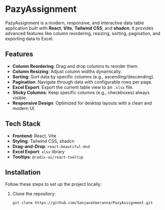 # PazyAssignment

PazyAssignment is a modern, responsive, and interactive data table application built with **React**, **Vite**, **Tailwind CSS**, and **shadcn**. It provides advanced features like column reordering, resizing, sorting, pagination, and exporting data to Excel.

## Features

- **Column Reordering**: Drag and drop columns to reorder them.
- **Column Resizing**: Adjust column widths dynamically.
- **Sorting**: Sort data by specific columns (e.g., ascending/descending).
- **Pagination**: Navigate through data with configurable rows per page.
- **Excel Export**: Export the current table view to an `.xlsx` file.
- **Sticky Columns**: Keep specific columns (e.g., checkboxes) always visible.
- **Responsive Design**: Optimized for desktop layouts with a clean and modern UI.

## Tech Stack

- **Frontend**: React, Vite
- **Styling**: Tailwind CSS, shadcn
- **Drag-and-Drop**: `react-beautiful-dnd`
- **Excel Export**: `xlsx` library
- **Tooltips**: `@radix-ui/react-tooltip`

## Installation

Follow these steps to set up the project locally:

1. Clone the repository:
   ```bash
   git clone https://github.com/SanjanaVeeranna/PazyAssignment.git